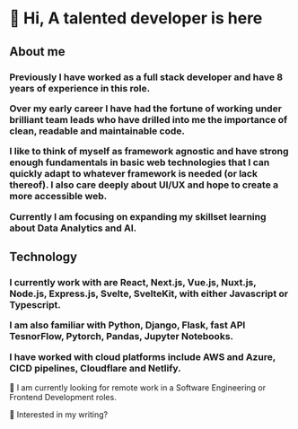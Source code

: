 # 👋 Hi, A talented developer is here

## About me

<h3>Previously I have worked as a full stack developer and have 8 years of experience in this role.

Over my early career I have had the fortune of working under brilliant team leads who have drilled into me the importance of clean, readable and
maintainable code.

I like to think of myself as framework agnostic and have strong enough fundamentals in basic web technologies that I can quickly adapt to whatever framework is needed (or lack thereof). I also care deeply about UI/UX and hope to create a more accessible web.

Currently I am focusing on expanding my skillset learning about Data Analytics and AI.</h3>

## Technology

<h3>I currently work with are React, Next.js, Vue.js, Nuxt.js, Node.js, Express.js, Svelte, SvelteKit, with either Javascript or Typescript.

I am also familiar with Python, Django, Flask, fast API TesnorFlow, Pytorch, Pandas, Jupyter Notebooks.

I have worked with cloud platforms include AWS and Azure, CICD pipelines, Cloudflare and Netlify.</h3>

🚀 I am currently looking for remote work in a Software Engineering or Frontend Development roles.

📖 Interested in my writing?
